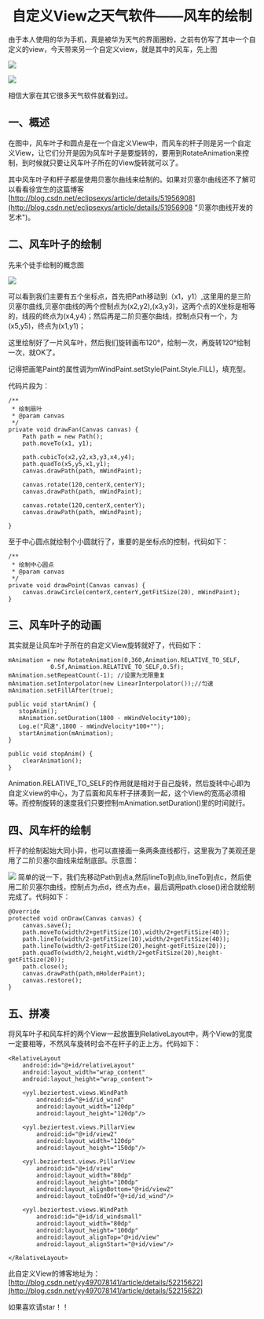# <center>自定义View之天气软件——风车的绘制</center> #

由于本人使用的华为手机，真是被华为天气的界面圈粉，之前有仿写了其中一个自定义的view，今天带来另一个自定义view，就是其中的风车，先上图

![](http://i.imgur.com/XQASxLj.png)

![](http://oc3vooyt7.bkt.clouddn.com/GIF_20160818_203320.gif)

相信大家在其它很多天气软件就看到过。

## 一、概述 ##

在图中，风车叶子和圆点是在一个自定义View中，而风车的杆子则是另一个自定义View，让它们分开是因为风车叶子是要旋转的，要用到RotateAnimation来控制，到时候就只要让风车叶子所在的View旋转就可以了。

其中风车叶子和杆子都是使用贝塞尔曲线来绘制的。如果对贝塞尔曲线还不了解可以看看徐宜生的这篇博客[http://blog.csdn.net/eclipsexys/article/details/51956908](http://blog.csdn.net/eclipsexys/article/details/51956908 "贝塞尔曲线开发的艺术")。

## 二、风车叶子的绘制 ##

先来个徒手绘制的概念图

![](http://i.imgur.com/g25h0zg.png)

可以看到我们主要有五个坐标点，首先把Path移动到（x1，y1）,这里用的是三阶贝塞尔曲线,贝塞尔曲线的两个控制点为(x2,y2),(x3,y3)，这两个点的X坐标是相等的，线段的终点为(x4,y4)；然后再是二阶贝塞尔曲线，控制点只有一个，为(x5,y5)，终点为(x1,y1)；

这里绘制好了一片风车叶，然后我们旋转画布120°，绘制一次，再旋转120°绘制一次，就OK了。

记得把画笔Paint的属性调为mWindPaint.setStyle(Paint.Style.FILL)，填充型。

代码片段为：

	/**
     * 绘制扇叶
     * @param canvas
     */
    private void drawFan(Canvas canvas) {
        Path path = new Path();
        path.moveTo(x1, y1);

        path.cubicTo(x2,y2,x3,y3,x4,y4);
        path.quadTo(x5,y5,x1,y1);
        canvas.drawPath(path, mWindPaint);

        canvas.rotate(120,centerX,centerY);
        canvas.drawPath(path, mWindPaint);

        canvas.rotate(120,centerX,centerY);
        canvas.drawPath(path, mWindPaint);

    }

至于中心圆点就绘制个小圆就行了，重要的是坐标点的控制，代码如下：

	/**
     * 绘制中心圆点
     * @param canvas
     */
    private void drawPoint(Canvas canvas) {
        canvas.drawCircle(centerX,centerY,getFitSize(20), mWindPaint);
    }

## 三、风车叶子的动画 ##

其实就是让风车叶子所在的自定义View旋转就好了，代码如下：

	mAnimation = new RotateAnimation(0,360,Animation.RELATIVE_TO_SELF,
                0.5f,Animation.RELATIVE_TO_SELF,0.5f);
    mAnimation.setRepeatCount(-1); //设置为无限重复
    mAnimation.setInterpolator(new LinearInterpolator());//匀速
    mAnimation.setFillAfter(true);

	public void startAnim() {
       stopAnim();
       mAnimation.setDuration(1800 - mWindVelocity*100);
       Log.e("风速",1800 - mWindVelocity*100+"");
       startAnimation(mAnimation);
    }

    public void stopAnim() {
        clearAnimation();
    }

Animation.RELATIVE_TO_SELF的作用就是相对于自己旋转，然后旋转中心即为自定义view的中心，为了后面和风车杆子拼凑到一起，这个View的宽高必须相等。而控制旋转的速度我们只要控制mAnimation.setDuration()里的时间就行。

## 四、风车杆的绘制 ##

杆子的绘制起始大同小异，也可以直接画一条两条直线都行，这里我为了美观还是用了二阶贝塞尔曲线来绘制底部。示意图：

![](http://i.imgur.com/Hd6zlwC.png) 简单的说一下，我们先移动Path到点a,然后lineTo到点b,lineTo到点c，然后使用二阶贝塞尔曲线，控制点为点d，终点为点e，最后调用path.close()闭合就绘制完成了。代码如下：

	@Override
    protected void onDraw(Canvas canvas) {
        canvas.save();
        path.moveTo(width/2+getFitSize(10),width/2+getFitSize(40));
        path.lineTo(width/2-getFitSize(10),width/2+getFitSize(40));
        path.lineTo(width/2-getFitSize(20),height-getFitSize(20));
        path.quadTo(width/2,height,width/2+getFitSize(20),height-getFitSize(20));
        path.close();
        canvas.drawPath(path,mHolderPaint);
        canvas.restore();
    }

## 五、拼凑 ##

将风车叶子和风车杆的两个View一起放置到RelativeLayout中，两个View的宽度一定要相等，不然风车旋转时会不在杆子的正上方。代码如下：

	<RelativeLayout
        android:id="@+id/relativeLayout"
        android:layout_width="wrap_content"
        android:layout_height="wrap_content">

        <yyl.beziertest.views.WindPath
            android:id="@+id/id_wind"
            android:layout_width="120dp"
            android:layout_height="120dp"/>

        <yyl.beziertest.views.PillarView
            android:id="@+id/view2"
            android:layout_width="120dp"
            android:layout_height="150dp"/>

        <yyl.beziertest.views.PillarView
            android:id="@+id/view"
            android:layout_width="80dp"
            android:layout_height="100dp"
            android:layout_alignBottom="@+id/view2"
            android:layout_toEndOf="@+id/id_wind"/>

        <yyl.beziertest.views.WindPath
            android:id="@+id/id_windsmall"
            android:layout_width="80dp"
            android:layout_height="100dp"
            android:layout_alignTop="@+id/view"
            android:layout_alignStart="@+id/view"/>

    </RelativeLayout>


此自定义View的博客地址为：[http://blog.csdn.net/yy497078141/article/details/52215622](http://blog.csdn.net/yy497078141/article/details/52215622)

如果喜欢请star！！